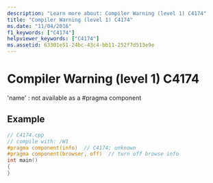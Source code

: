 ```yaml
---
description: "Learn more about: Compiler Warning (level 1) C4174"
title: "Compiler Warning (level 1) C4174"
ms.date: "11/04/2016"
f1_keywords: ["C4174"]
helpviewer_keywords: ["C4174"]
ms.assetid: 63301e51-24bc-43c4-bb11-252f7d513e9e
---
```

# Compiler Warning (level 1) C4174

'name' : not available as a #pragma component

## Example

```cpp
// C4174.cpp
// compile with: /W1
#pragma component(info)  // C4174; unknown
#pragma component(browser, off)  // turn off browse info
int main()
{
}
```
